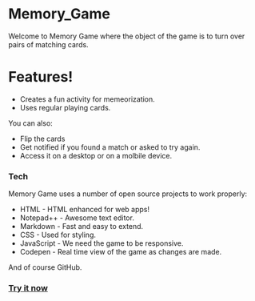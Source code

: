 # Memory_Game
Welcome to Memory Game where the object of the game is to turn over pairs of matching cards. 


# Features!

  - Creates a fun activity for memeorization.
  - Uses regular playing cards.


You can also:
  - Flip the cards
  - Get notified if you found a match or asked to try again.
  - Access it on a desktop or on a molbile device.


### Tech
Memory Game uses a number of open source projects to work properly:

* HTML - HTML enhanced for web apps!
* Notepad++ - Awesome  text editor.
* Markdown -  Fast and easy to extend.
* CSS - Used for styling.
* JavaScript - We need the game to be responsive.
* Codepen - Real time view of the game as changes are made.

And of course GitHub.

### [Try it now]()




